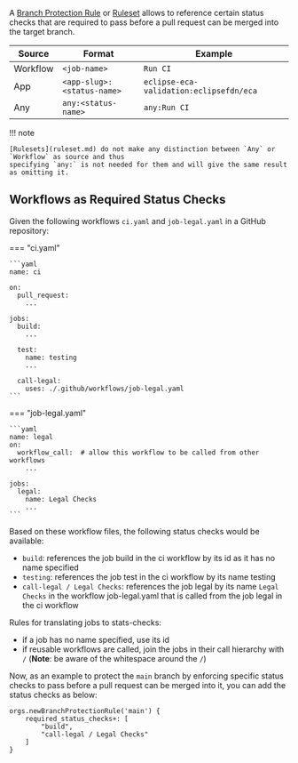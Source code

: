 A [Branch Protection Rule](branch-protection-rule.md) or [Ruleset](ruleset.md) allows to reference certain
status checks that are required to pass before a pull request can be merged into the target branch.

| Source   | Format                     | Example                                 |
|----------|----------------------------|-----------------------------------------|
| Workflow | `<job-name>`               | `Run CI`                                |
| App      | `<app-slug>:<status-name>` | `eclipse-eca-validation:eclipsefdn/eca` |
| Any      | `any:<status-name>`        | `any:Run CI`                            |

!!! note

    [Rulesets](ruleset.md) do not make any distinction between `Any` or `Workflow` as source and thus
    specifying `any:` is not needed for them and will give the same result as omitting it.

## Workflows as Required Status Checks

Given the following workflows `ci.yaml` and `job-legal.yaml` in a GitHub repository:

=== "ci.yaml"

    ```yaml
    name: ci

    on:
      pull_request:
        ...

    jobs:
      build:
        ...

      test:
        name: testing
        ...

      call-legal:
        uses: ./.github/workflows/job-legal.yaml
    ```

=== "job-legal.yaml"

    ```yaml
    name: legal
    on:
      workflow_call:  # allow this workflow to be called from other workflows
        ...

    jobs:
      legal:
        name: Legal Checks
        ...
    ```

Based on these workflow files, the following status checks would be available:

- `build`: references the job build in the ci workflow by its id as it has no name specified
- `testing`: references the job test in the ci workflow by its name testing
- `call-legal / Legal Checks`: references the job legal by its name `Legal Checks` in the workflow job-legal.yaml that is called from the job legal in the ci workflow

Rules for translating jobs to stats-checks:

- if a job has no name specified, use its id
- if reusable workflows are called, join the jobs in their call hierarchy with ` / ` (**Note**: be aware of the whitespace around the `/`)

Now, as an example to protect the `main` branch by enforcing specific status checks to pass before a pull request can be merged into it,
you can add the status checks as below:

```jsonnet
orgs.newBranchProtectionRule('main') {
    required_status_checks+: [
        "build",
        "call-legal / Legal Checks"
    ]
}
```
